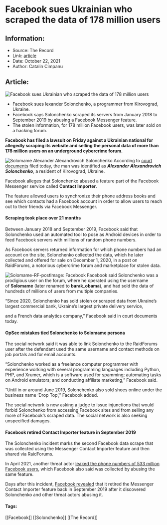 # Facebook sues Ukrainian who scraped the data of 178 million users
### 

## Information:
+ Source: The Record
+ Link: [article](https://therecord.media/facebook-sues-ukrainian-who-scraped-the-data-of-178-million-users/)
+ Date: October 22, 2021
+ Author: Catalin Cimpanu


## Article:
![Facebook sues Ukrainian who scraped the data of 178 million users](https://therecord.media/wp-content/uploads/2021/10/facebook-messenger.jpg)

* Facebook sues lexander Solonchenko, a programmer from Kirovograd, Ukraine.
* Facebook says Solonchenko scraped its servers from January 2018 to September 2019 by abusing a Facebook Messenger feature.
* The stolen information, for 178 million Facebook users, was later sold on a hacking forum.


**Facebook has filed a lawsuit on Friday against a Ukrainian national for allegedly scraping its website and selling the personal data of more than 178 million users on an underground cybercrime forum.**


![Solomame Alexander Alexandrovich Solonchenko](https://www-therecord.recfut.com/wp-content/uploads/2021/10/Solomame.jpg)
According to [court documents](https://www.courtlistener.com/docket/60667919/facebook-inc-v-solonchenko/) filed today, the man was identified as ***Alexander Alexandrovich Solonchenko***, a resident of Kirovograd, Ukraine.


Facebook alleges that Solonchenko abused a feature part of the Facebook Messenger service called **Contact Importer**.


The feature allowed users to synchronize their phone address books and see which contacts had a Facebook account in order to allow users to reach out to their friends via Facebook Messenger.


#### Scraping took place over 21 months


Between January 2018 and September 2019, Facebook said that Solonchenko used an automated tool to pose as Android devices in order to feed Facebook servers with millions of random phone numbers.


As Facebook servers returned information for which phone numbers had an account on the site, Solonchenko collected the data, which he later collected and offered for sale on December 1, 2020, in a post on RaidForums, a notorious cybercrime forum and marketplace for stolen data.


![Solomame-RF-post](https://www-therecord.recfut.com/wp-content/uploads/2021/10/Solomame-RF-post.png)Image: Facebook
Facebook said Solonchenko was a prodigious user on the forum, where he operated using the username of **Solomame** (later renamed to **barak\_obama**), and had sold the data of hundreds of millions of users from multiple companies.


“Since 2020, Solonchenko has sold stolen or scraped data from Ukraine’s largest commercial bank, Ukraine’s largest private delivery service, 


and a French data analytics company,” Facebook said in court documents today.


#### OpSec mistakes tied Solonchenko to Solomame persona


The social network said it was able to link Solonchenko to the RaidForums user after the defendant used the same username and contact methods on job portals and for email accounts.


“Solonchenko worked as a freelance computer programmer with experience working with several programming languages including Python, PHP, and Xrumer, which is a software used for spamming; automating tasks on Android emulators; and conducting affiliate marketing,” Facebook said.


“Until in or around June 2019, Solonchenko also sold shoes online under the business name ‘Drop Top’,” Facebook added.


The social network is now asking a judge to issue injunctions that would forbid Solonchenko from accessing Facebook sites and from selling any more of Facebook’s scraped data. The social network is also seeking unspecified damages.


#### Facebook retired Contact Importer feature in September 2019


The Solonchenko incident marks the second Facebook data scrape that was collected using the Messenger Contact Importer feature and then shared via RaidForums.


In April 2021, another threat actor [leaked the phone numbers of 533 million Facebook users](https://therecord.media/phone-numbers-for-533-million-facebook-users-leaked-on-hacking-forum/), which Facebook also said was collected by abusing the same feature.


Days after this incident, [Facebook revealed](https://about.fb.com/news/2021/04/facts-on-news-reports-about-facebook-data/) that it retired the Messenger Contact Importer feature back in September 2019 after it discovered Solonchenko and other threat actors abusing it.





#### Tags:
[[Facebook]] [[Solonchenko]] [[The Record]]
